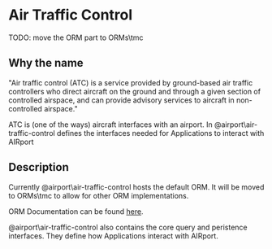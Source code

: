 # Air Traffic Control

TODO: move the ORM part to ORMs\tmc
## Why the name

"Air traffic control (ATC) is a service provided by ground-based air traffic controllers who direct aircraft on the ground and through a given section of controlled airspace, and can provide advisory services to aircraft in non-controlled airspace."

ATC is (one of the ways) aircraft interfaces with an airport.  In @airport\air-traffic-control defines the interfaces needed for Applications
to interact with AIRport
## Description

Currently @airport\air-traffic-control hosts the default ORM.  It will be moved
to ORMs\tmc to allow for other ORM implementations.

ORM Documentation can be found [here](./doc/README.md).

@airport\air-traffic-control also contains the core query and peristence interfaces.  They define how Applications interact with AIRport.

